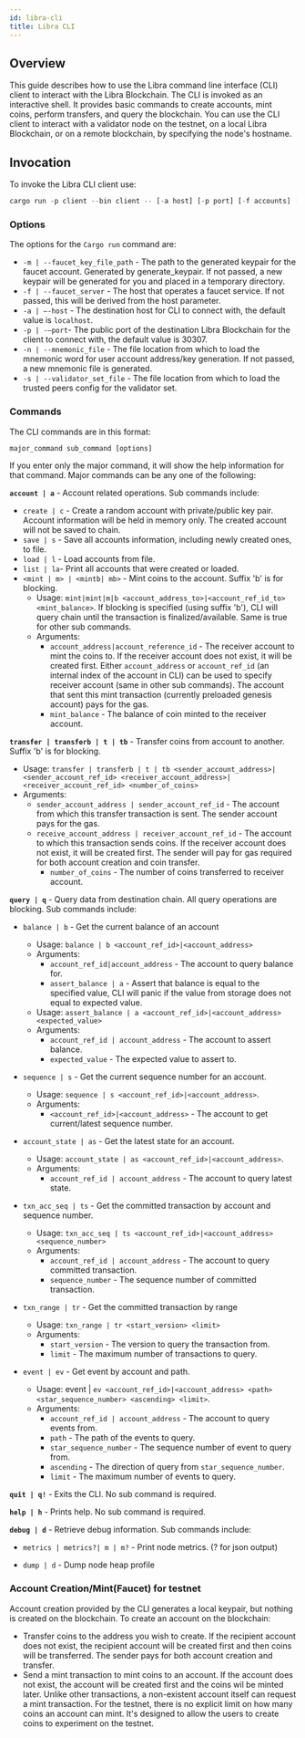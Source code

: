 ```yaml
---
id: libra-cli
title: Libra CLI
---
```

## Overview

This guide describes how to use the Libra command line interface (CLI) client to interact with the Libra Blockchain. The CLI is invoked as an interactive shell. It provides basic commands to create accounts, mint coins, perform transfers, and query the blockchain. You can use the CLI client to interact with a validator node on the testnet, on a local Libra Blockchain, or on a remote blockchain, by specifying the node's hostname. 

## Invocation
To invoke the Libra CLI client use:

```rust
cargo run -p client --bin client -- [-a host] [-p port] [-f accounts] [-d debug_port]

```

### Options

The options for the `Cargo run` command are:

* `-m | --faucet_key_file_path` - The path to the generated keypair for the faucet account. Generated by generate_keypair. If not passed, a new keypair will be generated for you and placed in a temporary directory.
* `-f | --faucet_server` - The host that operates a faucet service. If not passed, this will be derived from the host parameter.
* `-a | —-host` - The destination host for CLI to connect with, the default value is `localhost`.
* `-p | -—port`- The public port of the destination Libra Blockchain for the client to connect with, the default value is 30307.
* `-n | --mnemonic_file` - The file location from which to load the mnemonic word for user account address/key generation. If not passed, a new mnemonic file is generated.
* `-s | --validator_set_file` - The file location from which to load the trusted peers config for the validator set.

### Commands

The CLI commands are in this format:

```rust
major_command sub_command [options]
```

If you enter only the major command, it will show the help information for that command. Major commands can be any one of the following:

 **`account | a`** -  Account related operations. Sub commands include:
 
  * `create | c` -  Create a random account with private/public key pair. Account information will be held in memory only. The created account will not be saved to chain.
  * `save | s` - Save all accounts information, including newly created ones, to file.
  * `load | l` - Load accounts from file.
  * `list | la`- Print all accounts that were created or loaded.
  * `<mint | m> | <mintb| mb>` - Mint coins to the account. Suffix 'b' is for blocking.
      * Usage:  `mint|mint|m|b <account_address_to>|<account_ref_id_to> <mint_balance>`. If blocking is specified (using suffix 'b'), CLI will query chain until the transaction is finalized/available. Same is true for other sub commands.
      * Arguments:
          * `account_address|account_reference_id` - The receiver account to mint the coins to. If the receiver account does not exist, it will be created first. Either `account_address` or `account_ref_id` (an internal index of the account in CLI) can be used to specify receiver account (same in other sub commands). The account that sent this mint transaction (currently preloaded genesis account) pays for the gas.
          * `mint_balance` - The balance of coin minted to the receiver account.
          
**`transfer | transferb | t | tb`** - Transfer coins from account to another. Suffix 'b' is for blocking.

* Usage: `transfer | transferb | t | tb <sender_account_address>|<sender_account_ref_id> <receiver_account_address>|<receiver_account_ref_id> <number_of_coins>`
* Arguments:
   * `sender_account_address | sender_account_ref_id` - The account from which this transfer transaction is sent. The sender account pays for the gas.
   * `receive_account_address | receiver_account_ref_id` - The account to which this transaction sends coins. If the receiver account does not exist, it will be created first. The sender will pay for gas required for both account creation and coin transfer.
      * `number_of_coins` - The number of coins transferred to receiver account.
        
**`query | q`** - Query data from destination chain. All query operations are blocking. Sub commands include:

  * `balance | b` - Get the current balance of an account
  
     * Usage: `balance | b <account_ref_id>|<account_address>`
     * Arguments:
         * `account_ref_id|account_address` - The account to query balance for.
         * `assert_balance | a` - Assert that balance is equal to the specified value, CLI will panic if the value from storage does not equal to expected value.
     * Usage: `assert_balance | a <account_ref_id>|<account_address> <expected_value>`
     * Arguments:
         * `account_ref_id | account_address` - The account to assert balance.
         * `expected_value` - The expected value to assert to.
         
  * `sequence | s` - Get the current sequence number for an account.
  
      * Usage: `sequence | s <account_ref_id>|<account_address>`.
      * Arguments:
          * `<account_ref_id>|<account_address>` - The account to get current/latest sequence number.
  * `account_state | as` - Get the latest state for an account.
  
      * Usage: `account_state | as <account_ref_id>|<account_address>`.
      * Arguments:
          * `account_ref_id | account_address` - The account to query latest state.
  * `txn_acc_seq | ts` - Get the committed transaction by account and sequence number.
  
      * Usage: `txn_acc_seq | ts <account_ref_id>|<account_address> <sequence_number>`
      * Arguments:
          * `account_ref_id | account_address` - The account to query committed transaction.
          * `sequence_number` - The sequence number of committed transaction.
  * `txn_range | tr` - Get the committed transaction by range
  
      * Usage: `txn_range | tr <start_version> <limit>`
      * Arguments:
          * `start_version` - The version to query the transaction from.
          * `limit` - The maximum number of transactions to query.
  * `event | ev` - Get event by account and path.
  
      * Usage: event | `ev <account_ref_id>|<account_address> <path> <star_sequence_number> <ascending> <limit>`.
      * Arguments:
          * `account_ref_id | account_address` - The account to query events from.
          * `path` - The path of the events to query.
          * `star_sequence_number` - The sequence number of event to query from.
          * `ascending` - The direction of query from `star_sequence_number`.
          * `limit` - The maximum number of events to query.
          
**`quit | q!`** - Exits the CLI. No sub command is required.
 
**`help | h`** - Prints help. No sub command is required.

**`debug | d`** - Retrieve debug information. Sub commands include:

   * `metrics | metrics?| m | m?` - Print node metrics. (? for json output)

   * `dump | d` - Dump node heap profile

### Account Creation/Mint(Faucet) for testnet

Account creation provided by the CLI generates a local keypair, but nothing is created on the blockchain. To create an account on the blockchain:

* Transfer coins to the address you wish to create. If the recipient account does not exist, the recipient account will be created first and then coins will be transferred. The sender pays for both account creation and transfer.
* Send a mint transaction to mint coins to an account. If the account does not exist, the account will be created first and the coins wil be minted later. Unlike other transactions, a non-existent account itself can request a mint transaction.  For the testnet, there is no explicit limit on how many coins an account can mint. It's designed to allow the users to create coins to experiment on the testnet.



